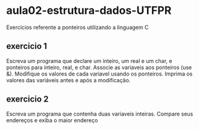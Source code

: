 # aula02-estrutura-dados-UTFPR
Exercícios referente a ponteiros utilizando a linguagem C


## exercicio 1
Escreva um programa que declare um inteiro, um real e um char, e ponteiros para inteiro, real, e char. Associe as variaveis aos ponteiros (use &). Modifique os valores de cada variavel usando os ponteiros. Imprima os valores das variáveis antes e após a modificação. 

## exercicio 2
Escreva um programa que contenha duas variaveis inteiras. Compare seus endereços e exiba o maior endereço
